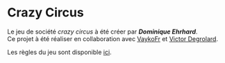 # Crazy Circus

Le jeu de société *crazy circus* à été créer par **_Dominique Ehrhard_**.  
Ce projet à été réaliser en collaboration avec [VaykoFr](https://github.com/VaykoFr) et [Victor Degrolard](https://github.com/Aypunal).  

Les règles du jeu sont disponible [ici](http://crazycircus.free.fr/home.html).

